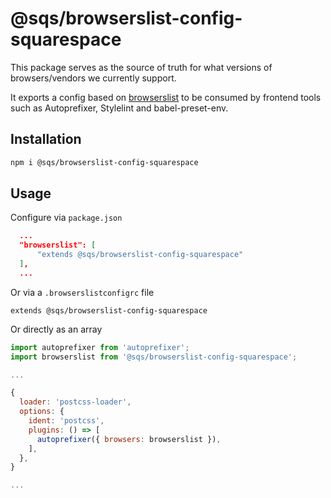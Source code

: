 # @sqs/browserslist-config-squarespace

This package serves as the source of truth for what versions of browsers/vendors we currently support.

It exports a config based on [browserslist](https://github.com/ai/browserslist) to be consumed by frontend tools such as Autoprefixer, Stylelint and babel-preset-env.


## Installation
```sh
npm i @sqs/browserslist-config-squarespace
```
## Usage

Configure via `package.json`
```json
  ...
  "browserslist": [
      "extends @sqs/browserslist-config-squarespace"
  ],
  ...
```

Or via a `.browserslistconfigrc` file
```
extends @sqs/browserslist-config-squarespace
```

Or directly as an array

```javascript
import autoprefixer from 'autoprefixer';
import browserslist from '@sqs/browserslist-config-squarespace';

...

{
  loader: 'postcss-loader',
  options: {
    ident: 'postcss',
    plugins: () => [
      autoprefixer({ browsers: browserslist }),
    ],
  },
}

...
```
